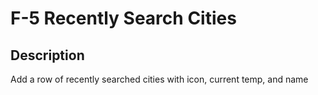 # F-5 Recently Search Cities

## Description

Add a row of recently searched cities with icon, current temp, and name

